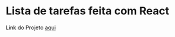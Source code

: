 # Lista de tarefas feita com React
Link do Projeto [aqui](https://josebrenon-listadetarefas.netlify.app/)

